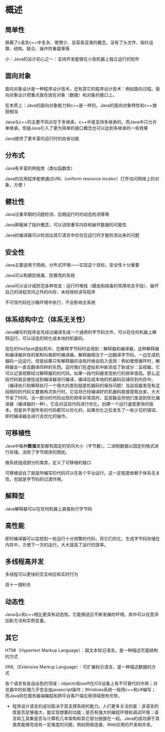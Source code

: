 # 概述

## 简单性

屏蔽了c语言c++中复杂、使用少、且容易混淆的概念。没有了头文件、指针运算、结构、联合、操作符重载等等

小：Java的设计初心之一：支持开发能够在小型机器上独立运行的软件

## 面向对象

面向对象设计是一种程序设计技术。还有其它的程序设计技术：例如面向过程。面向对象设计把重点放在放在对象（数据）和对象的接口上。

在本质上：Java的面向对象能力和c++是一样的。Java的面向对象特性和c++旗鼓相当

Java与c++的主要不同点在于多继承，c++中是支持多继承的，而Java中只允许单继承。但是Java引入了更为简单的接口概念也可以达到多继承的一些效果

Java提供了更丰富的运行时的自省功能

## 分布式

Java有丰富的例程库（类似函数库）

Java的应用程序能够通过URL（uniform resource locator）打开访问网络上的对象，方便！

## 健壮性

Java注重早期的问题检测、后期运行时的动态检测等等

Java屏蔽掉了指针概念，可以消除重写内存和破坏数据的可能性

Java的编译器可以检测出其它语言中仅仅在运行时才能检测出来的问题

## 安全性

Java主要适用于网络、分布式环境——实现这个目标，安全性十分重要

Java可以构建防病毒、防篡改的系统

Java可以设计成防范各种攻击：运行时堆栈（蠕虫和病毒的常用攻击手段）、破坏自己的进程空间之外的内存、未经授权读写程序

不可信代码在沙箱环境中执行，不会影响主系统

## 体系结构中立（体系无关性）

Java编写的程序会先经过编译生成一个通用的字节码文件，可以在任何机器上解释运行，可以动态的转化成本地的机器码。

现在的HotSpot虚拟机中，在解释字节码时会用到：解释器和编译器，这种解释器和编译器并存的架构叫做即时编译器。解释器相当于一边翻译字节码，一边生成机器码一边运行。但是如果只有解释器的话有时候会陷入低效：例如使用循环时，解释器会一直去翻译同样的东西。这时我们在虚拟机中新添加了新成分：监视器。它可以记录观察经过解释器的的代码。如果一段代码被发现执行的频率很高。那么这段代码就会被投送到编译器进行编译，编译后成本地的机器码后储存到内存中。（编译执行和解释执行一个很大的差别就是机器码的保存问题）当监视器发现有这段相同的代码又要被再次执行时，它会将已经编译好的机器码直接提取出来，大大节省了时间。当一部分的代码出现的频率非常高时，监视器会将他们发送到优化编译器（编译器的一种），它会对这段代码进行优化，创建一个运行速度更快的版本。但是并不是所有的代码都可以优化的，如果优化之后发生了一些少见的错误，即时编译器会进行去优化的操作。

## 可移植性

Java中每种**数值**类型都有固定的空间大小（字节数）。二进制数据以固定的格式进行存储，消除了字节顺序的困扰。

做系统组成部分的类库，定义了可移植的接口

可移植说白了就是所编写的代码可以在各个平台运行。这一定程度依赖于体系无关性，也就是字节码的过渡作用。

## 解释型

Java解释器可以在任何机器上直接执行字节码

## 高性能

即时编译器可以监控到一些运行十分频繁的代码，将它们优化，生成字节码存储在内存中，方便下一次的运行。大大提高了运行的效率。

## 多线程高并发

多线程可以更快的交互响应和实时行为

双十一搞秒杀

## 动态性

Java与c和c++相比更具有动态性。它能够适应不断发展的环境。库中可以任意添加新方法和实例变量。

## 其它

HTMl（Hypertext Markup Language）：超文本标记语言。是一种描述页面结构的方式

XML（Extensive Markup Language）：可扩展标示语言。是一种描述数据的方式

各个语言有各自出色的领域：objectc和swift在IOS设备上有不可替代的作用；浏览器中的处理几乎完全由javascript操作；Windows系统一般用c++和c#编写；而Java则在服务器端编程和跨平台客户端应用领域很有优势。

- 程序设计语言的成功取决于其支撑系统的能力。人们更多关注的是：该语言的库是否足够强大，能实现想要的功能；是否有强大的编程环境和调试环境；语言和工具集是否与计算机几本架构和其它部分链接在一起。Java的成功源于其类库能够完成有一定难度的问题，例如网络连接、Web应用的开发和并发。



